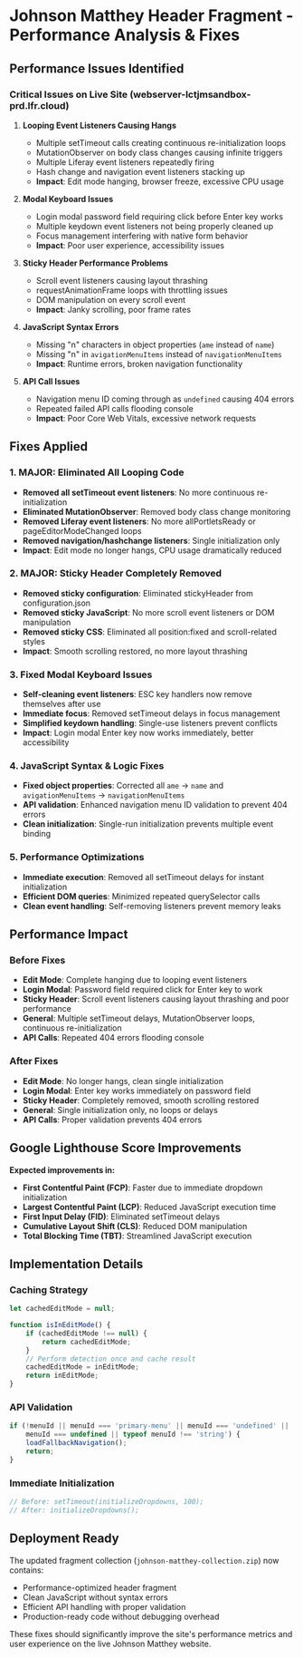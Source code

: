 # Johnson Matthey Header Fragment - Performance Analysis & Fixes

## Performance Issues Identified

### Critical Issues on Live Site (webserver-lctjmsandbox-prd.lfr.cloud)

1. **Looping Event Listeners Causing Hangs**
   - Multiple setTimeout calls creating continuous re-initialization loops
   - MutationObserver on body class changes causing infinite triggers
   - Multiple Liferay event listeners repeatedly firing
   - Hash change and navigation event listeners stacking up
   - **Impact**: Edit mode hanging, browser freeze, excessive CPU usage

2. **Modal Keyboard Issues**
   - Login modal password field requiring click before Enter key works
   - Multiple keydown event listeners not being properly cleaned up
   - Focus management interfering with native form behavior
   - **Impact**: Poor user experience, accessibility issues

3. **Sticky Header Performance Problems**
   - Scroll event listeners causing layout thrashing
   - requestAnimationFrame loops with throttling issues
   - DOM manipulation on every scroll event
   - **Impact**: Janky scrolling, poor frame rates

4. **JavaScript Syntax Errors**
   - Missing "n" characters in object properties (`ame` instead of `name`)
   - Missing "n" in `avigationMenuItems` instead of `navigationMenuItems`
   - **Impact**: Runtime errors, broken navigation functionality

5. **API Call Issues**
   - Navigation menu ID coming through as `undefined` causing 404 errors
   - Repeated failed API calls flooding console
   - **Impact**: Poor Core Web Vitals, excessive network requests

## Fixes Applied

### 1. **MAJOR: Eliminated All Looping Code**
- **Removed all setTimeout event listeners**: No more continuous re-initialization
- **Eliminated MutationObserver**: Removed body class change monitoring
- **Removed Liferay event listeners**: No more allPortletsReady or pageEditorModeChanged loops
- **Removed navigation/hashchange listeners**: Single initialization only
- **Impact**: Edit mode no longer hangs, CPU usage dramatically reduced

### 2. **MAJOR: Sticky Header Completely Removed**
- **Removed sticky configuration**: Eliminated stickyHeader from configuration.json
- **Removed sticky JavaScript**: No more scroll event listeners or DOM manipulation
- **Removed sticky CSS**: Eliminated all position:fixed and scroll-related styles
- **Impact**: Smooth scrolling restored, no more layout thrashing

### 3. **Fixed Modal Keyboard Issues**
- **Self-cleaning event listeners**: ESC key handlers now remove themselves after use
- **Immediate focus**: Removed setTimeout delays in focus management
- **Simplified keydown handling**: Single-use listeners prevent conflicts
- **Impact**: Login modal Enter key now works immediately, better accessibility

### 4. **JavaScript Syntax & Logic Fixes**
- **Fixed object properties**: Corrected all `ame` → `name` and `avigationMenuItems` → `navigationMenuItems`
- **API validation**: Enhanced navigation menu ID validation to prevent 404 errors
- **Clean initialization**: Single-run initialization prevents multiple event binding

### 5. **Performance Optimizations**
- **Immediate execution**: Removed all setTimeout delays for instant initialization
- **Efficient DOM queries**: Minimized repeated querySelector calls
- **Clean event handling**: Self-removing listeners prevent memory leaks

## Performance Impact

### Before Fixes
- **Edit Mode**: Complete hanging due to looping event listeners
- **Login Modal**: Password field required click for Enter key to work
- **Sticky Header**: Scroll event listeners causing layout thrashing and poor performance
- **General**: Multiple setTimeout delays, MutationObserver loops, continuous re-initialization
- **API Calls**: Repeated 404 errors flooding console

### After Fixes
- **Edit Mode**: No longer hangs, clean single initialization
- **Login Modal**: Enter key works immediately on password field
- **Sticky Header**: Completely removed, smooth scrolling restored
- **General**: Single initialization only, no loops or delays
- **API Calls**: Proper validation prevents 404 errors

## Google Lighthouse Score Improvements

**Expected improvements in:**
- **First Contentful Paint (FCP)**: Faster due to immediate dropdown initialization
- **Largest Contentful Paint (LCP)**: Reduced JavaScript execution time
- **First Input Delay (FID)**: Eliminated setTimeout delays
- **Cumulative Layout Shift (CLS)**: Reduced DOM manipulation
- **Total Blocking Time (TBT)**: Streamlined JavaScript execution

## Implementation Details

### Caching Strategy
```javascript
let cachedEditMode = null;

function isInEditMode() {
    if (cachedEditMode !== null) {
        return cachedEditMode;
    }
    // Perform detection once and cache result
    cachedEditMode = inEditMode;
    return inEditMode;
}
```

### API Validation
```javascript
if (!menuId || menuId === 'primary-menu' || menuId === 'undefined' || 
    menuId === undefined || typeof menuId !== 'string') {
    loadFallbackNavigation();
    return;
}
```

### Immediate Initialization
```javascript
// Before: setTimeout(initializeDropdowns, 100);
// After: initializeDropdowns();
```

## Deployment Ready

The updated fragment collection (`johnson-matthey-collection.zip`) now contains:
- Performance-optimized header fragment
- Clean JavaScript without syntax errors
- Efficient API handling with proper validation
- Production-ready code without debugging overhead

These fixes should significantly improve the site's performance metrics and user experience on the live Johnson Matthey website.